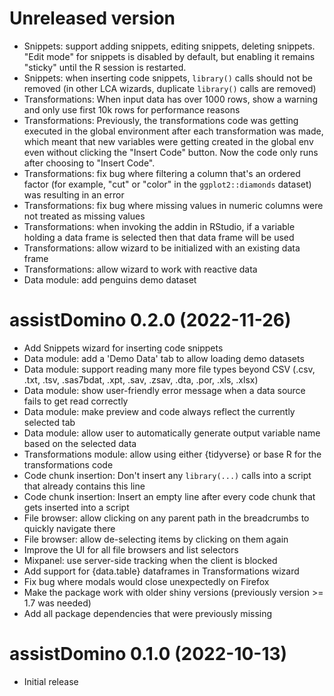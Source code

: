 # Unreleased version

- Snippets: support adding snippets, editing snippets, deleting snippets. "Edit mode" for snippets is disabled by default, but enabling it remains "sticky" until the R session is restarted.
- Snippets: when inserting code snippets, `library()` calls should not be removed (in other LCA wizards, duplicate `library()` calls are removed)  
- Transformations: When input data has over 1000 rows, show a warning and only use first 10k rows for performance reasons
- Transformations: Previously, the transformations code was getting executed in the global environment after each transformation was made, which meant that new variables were getting created in the global env even without clicking the "Insert Code" button. Now the code only runs after choosing to "Insert Code".
- Transformations: fix bug where filtering a column that's an ordered factor (for example, "cut" or "color" in the `ggplot2::diamonds` dataset) was resulting in an error
- Transformations: fix bug where missing values in numeric columns were not treated as missing values
- Transformations: when invoking the addin in RStudio, if a variable holding a data frame is selected then that data frame will be used
- Transformations: allow wizard to be initialized with an existing data frame
- Transformations: allow wizard to work with reactive data
- Data module: add penguins demo dataset
 
# assistDomino 0.2.0 (2022-11-26)

- Add Snippets wizard for inserting code snippets
- Data module: add a 'Demo Data' tab to allow loading demo datasets
- Data module: support reading many more file types beyond CSV (.csv, .txt, .tsv, .sas7bdat, .xpt, .sav, .zsav, .dta, .por, .xls, .xlsx)
- Data module: show user-friendly error message when a data source fails to get read correctly 
- Data module: make preview and code always reflect the currently selected tab
- Data module: allow user to automatically generate output variable name based on the selected data
- Transformations module: allow using either {tidyverse} or base R for the transformations code
- Code chunk insertion: Don't insert any `library(...)` calls into a script that already contains this line 
- Code chunk insertion: Insert an empty line after every code chunk that gets inserted into a script
- File browser: allow clicking on any parent path in the breadcrumbs to quickly navigate there
- File browser: allow de-selecting items by clicking on them again
- Improve the UI for all file browsers and list selectors
- Mixpanel: use server-side tracking when the client is blocked
- Add support for {data.table} dataframes in Transformations wizard
- Fix bug where modals would close unexpectedly on Firefox
- Make the package work with older shiny versions (previously version >= 1.7 was needed)
- Add all package dependencies that were previously missing

# assistDomino 0.1.0 (2022-10-13)

- Initial release
